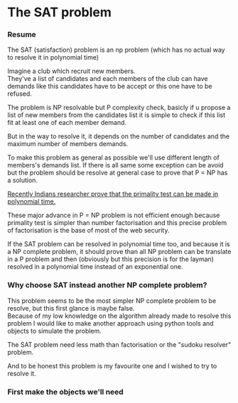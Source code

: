 # The SAT problem
### Resume
The SAT (satisfaction) problem is an np problem 
(which has no actual way to resolve it in polynomial time)

Imagine a club which recruit new members.\
They've a list of candidates and each members of 
the club can have demands like this candidates have to be accept
or this one have to be refused.

The problem is NP resolvable but P complexity check, basicly if 
u propose a list of new members from the candidates list it is simple to check if this list fit at least 
one of each member demand.

But in the way to resolve it, it depends on the number of candidates and the maximum number of members demands.

To make this problem as general as possible we'll use different length of members's demands list.
If there is all same some exception can be avoid but the problem should be resolve at general case to prove that P = NP
has a solution.

<a href="https://en.wikipedia.org/wiki/AKS_primality_test">
Recently Indians researcher prove that the primality test can be made in polynomial time.</a>

These major advance in P = NP problem is not efficient enough because primality test is simpler
than number factorisation and this precise problem of factorisation is the base of most of the web security.

If the SAT problem can be resolved in polynomial time too, and because it is a NP complete problem,
it should prove than all NP problem can be translate in a P problem and then 
(obviously but this precision is for the layman) resolved in a polynomial time instead of an exponential one. 

### Why choose SAT instead another NP complete problem?

This problem seems to be the most simpler NP complete problem to be resolve, but this first glance is maybe false.\
Because of my low knowledge on the algorithm already made to resolve this problem I would like to make another approach
using python tools and objects to simulate the problem.

The SAT problem need less math than factorisation or the "sudoku resolver" problem.

And to be honest this problem is my favourite one and I wished to try to resolve it.

### First make the objects we'll need 

